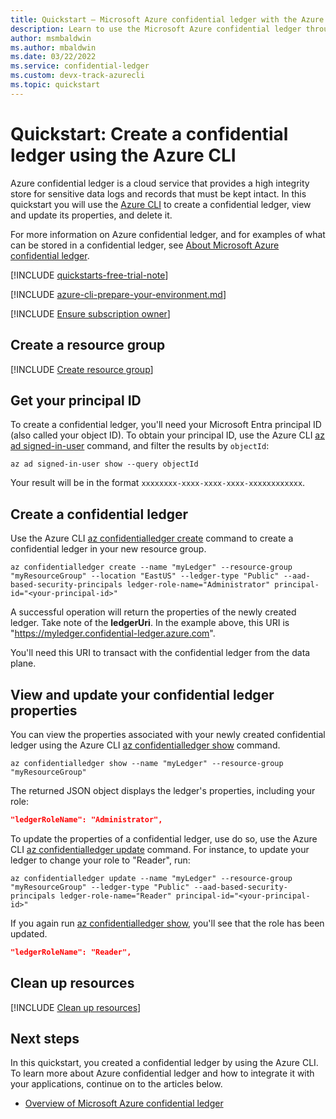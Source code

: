```yaml
---
title: Quickstart – Microsoft Azure confidential ledger with the Azure CLI
description: Learn to use the Microsoft Azure confidential ledger through the Azure CLI
author: msmbaldwin
ms.author: mbaldwin
ms.date: 03/22/2022
ms.service: confidential-ledger
ms.custom: devx-track-azurecli
ms.topic: quickstart
---
```


# Quickstart: Create a confidential ledger using the Azure CLI

Azure confidential ledger is a cloud service that provides a high integrity store for sensitive data logs and records that must be kept intact. In this quickstart you will use the [Azure CLI](/cli/azure/) to create a confidential ledger, view and update its properties, and delete it.

For more information on Azure confidential ledger, and for examples of what can be stored in a confidential ledger, see [About Microsoft Azure confidential ledger](overview.md).

[!INCLUDE [quickstarts-free-trial-note](../../includes/quickstarts-free-trial-note.md)]

[!INCLUDE [azure-cli-prepare-your-environment.md](~/articles/reusable-content/azure-cli/azure-cli-prepare-your-environment.md)]

[!INCLUDE [Ensure subscription owner](./includes/ensure-subscription-owner.md)]

## Create a resource group

[!INCLUDE [Create resource group](../../includes/cli-rg-create.md)]

## Get your principal ID

To create a confidential ledger, you'll need your Microsoft Entra principal ID (also called your object ID).  To obtain your principal ID, use the Azure CLI [az ad signed-in-user](/cli/azure/ad/signed-in-user) command, and filter the results by `objectId`:

```azurecli
az ad signed-in-user show --query objectId
```

Your result will be in the format `xxxxxxxx-xxxx-xxxx-xxxx-xxxxxxxxxxxx`.

## Create a confidential ledger

Use the Azure CLI [az confidentialledger create](/cli/azure/confidentialledger#az-confidentialledger-create) command to create a confidential ledger in your new resource group.

```azurecli
az confidentialledger create --name "myLedger" --resource-group "myResourceGroup" --location "EastUS" --ledger-type "Public" --aad-based-security-principals ledger-role-name="Administrator" principal-id="<your-principal-id>"
```

A successful operation will return the properties of the newly created ledger. Take note of the **ledgerUri**. In the example above, this URI is "https://myledger.confidential-ledger.azure.com".

You'll need this URI to transact with the confidential ledger from the data plane.

## View and update your confidential ledger properties

You can view the properties associated with your newly created confidential ledger using the Azure CLI [az confidentialledger show](/cli/azure/confidentialledger#az-confidentialledger-show) command.

```azurecli
az confidentialledger show --name "myLedger" --resource-group "myResourceGroup"
```

The returned JSON object displays the ledger's properties, including your role:

```json
"ledgerRoleName": "Administrator",
```

To update the properties of a confidential ledger, use do so, use the Azure CLI [az confidentialledger update](/cli/azure/confidentialledger#az-confidentialledger-update) command. For instance, to update your ledger to change your role to "Reader", run:

```azurecli
az confidentialledger update --name "myLedger" --resource-group "myResourceGroup" --ledger-type "Public" --aad-based-security-principals ledger-role-name="Reader" principal-id="<your-principal-id>" 
```

If you again run [az confidentialledger show](/cli/azure/confidentialledger#az-confidentialledger-show), you'll see that the role has been updated.

```json
"ledgerRoleName": "Reader",
```

## Clean up resources

[!INCLUDE [Clean up resources](../../includes/cli-rg-delete.md)]

## Next steps

In this quickstart, you created a confidential ledger by using the Azure CLI. To learn more about Azure confidential ledger and how to integrate it with your applications, continue on to the articles below.

- [Overview of Microsoft Azure confidential ledger](overview.md)

